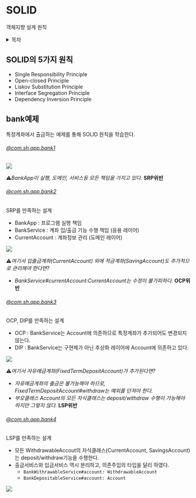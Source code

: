 # SOLID
객체지향 설계 원칙

<details>
<summary>목차</summary>

- [SOLID의 5가지 원칙](#solid의-5가지-원칙)
- [bank예제](#bank예제)
	- [@com.sh.app.bank1](#comshappbank1)
	- [@com.sh.app.bank2](#comshappbank2)
	- [@com.sh.app.bank3](#comshappbank3)
	- [@com.sh.app.bank4](#comshappbank4)
</details>



## SOLID의 5가지 원칙
- Single Responsibility Principle
- Open-closed Principle
- Liskov Substitution Principle
- Interface Segregation Principle
- Dependency Inversion Principle

## bank예제
특정계좌에서 출금하는 예제를 통해 SOLID 원칙을 학습한다.

###### [@com.sh.app.bank1](https://github.com/shqkel/solid/tree/master/src/main/java/com/sh/app/bank1)
![](https://d.pr/i/fm32V5+)

⚠️*BankApp이 실행, 도메인, 서비스등 모든 책임을 가지고 있다.* **SRP위반**


###### [@com.sh.app.bank2](https://github.com/shqkel/solid/tree/master/src/main/java/com/sh/app/bank2)
SRP를 만족하는 설계
- BankApp : 프로그램 실행 책임
- BankService : 계좌 입/출금 기능 수행 책임 (응용 레이어)
- CurrentAccount : 계좌정보 관리 (도메인 레이어)

![](https://d.pr/i/1cmq3A+)

⚠️*여기서 입출금계좌(CurrentAccount) 외에 적금계좌(SavingAccount)도 추가적으로 관리해야 한다면?*
- *BankService#currentAccount:CurrentAccount는 수정이 불가피하다.* **OCP위반** 


###### [@com.sh.app.bank3](https://github.com/shqkel/solid/tree/master/src/main/java/com/sh/app/bank3)
 OCP, DIP를 만족하는 설계
- OCP : BankService는 Account에 의존하므로 특정계좌가 추가되어도 변경되지 않는다.
- DIP : BankService는 구현체가 아닌 추상화 레이어에 Account에 의존하고 있다.

![](https://d.pr/i/QmiSJs+)

⚠️*여기서 자유예금계좌(FixedTermDepositAccount)가 추가된다면?*
- *자유예금계좌의 출금은 불가능해야 하므로, FixedTermDepositAccount#withdraw는 예외를 던져야 한다.*
- *부모클래스 Account의 모든 자식클래스는 deposit/withdraw 수행이 가능해야 하지만 그렇지 않다.* **LSP위반**

###### [@com.sh.app.bank4](https://github.com/shqkel/solid/tree/master/src/main/java/com/sh/app/bank4)
LSP를 만족하는 설계
- 모든 WithdrawableAccout의 자식클래스(CurrentAccount, SavingsAccount)는 deposit/withdraw기능을 수행한다.
- 출금서비스와 입금서비스 역시 분리하고, 의존주입의 타입을 달리 하였다.
  - `BankWithrawableService#account: WithdrawableAccount`
  - `BankDepositableService#account: Account`

![](https://d.pr/i/wRjEmH+)
